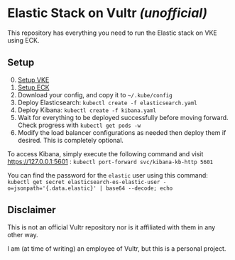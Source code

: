 # Elastic Stack on Vultr *(unofficial)*
This repository has everything you need to run the Elastic stack on VKE using ECK.

## Setup
0. [Setup VKE](https://www.vultr.com/docs/vultr-kubernetes-engine/#How_to_Deploy_a_VKE_Cluster)
1. [Setup ECK](https://www.elastic.co/guide/en/cloud-on-k8s/current/k8s-deploy-eck.html)
2. Download your config, and copy it to `~/.kube/config`
3. Deploy Elasticsearch: `kubectl create -f elasticsearch.yaml`
4. Deploy Kibana: `kubectl create -f kibana.yaml`
5. Wait for everything to be deployed successfully before moving forward. Check progress with `kubectl get pods -w`
6. Modify the load balancer configurations as needed then deploy them if desired. This is completely optional.

To access Kibana, simply execute the following command and visit https://127.0.0.1:5601 : `kubectl port-forward svc/kibana-kb-http 5601`

You can find the password for the `elastic` user using this command:
`kubectl get secret elasticsearch-es-elastic-user -o=jsonpath='{.data.elastic}' | base64 --decode; echo`

## Disclaimer
This is not an official Vultr repository nor is it affiliated with them in any other way.

I am (at time of writing) an employee of Vultr, but this is a personal project.
